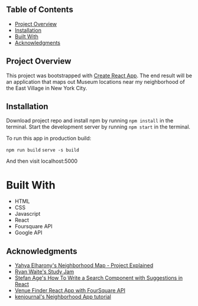 ## Table of Contents

* [Project Overview](#project-overview)
* [Installation](#installation)
* [Built With](#built-with)
* [Acknowledgments](#acknowledgments)

## Project Overview

This project was bootstrapped with [Create React App](https://github.com/facebook/create-react-app). The end result will be an application that maps out Museum locations near my neighborhood of the East Village in New York City.

## Installation

Download project repo and install npm by running `npm install` in the terminal. Start the development server by running `npm start` in the terminal.

To run this app in production build:

`npm run build`
`serve -s build`

And then visit localhost:5000

# Built With

* HTML
* CSS
* Javascript
* React
* Foursquare API
* Google API

## Acknowledgments

* [Yahya Elharony's Neighborhood Map - Project Explained](https://youtu.be/ywdxLNjhBYw)
* [Ryan Waite's Study Jam](https://youtu.be/5J6fs_BlVC0)
* [Stefan Age's How To Write a Search Component with Suggestions in React](https://dev.to/sage911/how-to-write-a-search-component-with-suggestions-in-react-d20)
* [Venue Finder React App with FourSquare API](https://youtu.be/MEzcDiA6shM)
* [kenjournal's Neighborhood App tutorial](https://youtu.be/CCv8JrGVgYQ)
